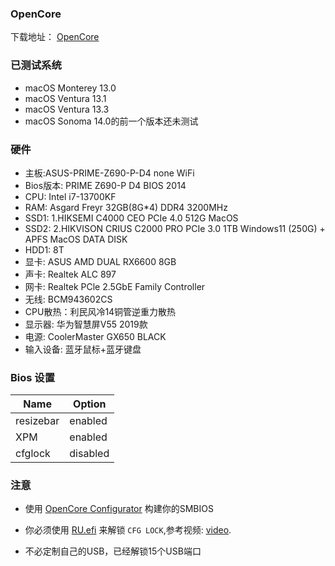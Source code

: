 


### OpenCore
下载地址：
[OpenCore](https://github.com/acidanthera/OpenCorePkg)

### 已测试系统

- macOS Monterey 13.0
- macOS Ventura  13.1
- macOS Ventura  13.3
- macOS Sonoma 14.0的前一个版本还未测试
### 硬件

- 主板:ASUS-PRIME-Z690-P-D4 none WiFi
- Bios版本: PRIME Z690-P D4 BIOS 2014
- CPU: Intel i7-13700KF
- RAM: Asgard Freyr 32GB(8G*4) DDR4 3200MHz
- SSD1: 1.HIKSEMI C4000 CEO PCIe 4.0 512G MacOS
- SSD2: 2.HIKVISON CRIUS C2000 PRO PCIe 3.0 1TB Windows11 (250G) + APFS MacOS DATA DISK
- HDD1: 8T
- 显卡: ASUS AMD DUAL RX6600 8GB
- 声卡: Realtek ALC 897
- 网卡: Realtek PCle 2.5GbE Family Controller
- 无线: BCM943602CS
- CPU散热：利民风冷14铜管逆重力散热
- 显示器: 华为智慧屏V55 2019款
- 电源: CoolerMaster GX650 BLACK
- 输入设备: 蓝牙鼠标+蓝牙键盘 


### Bios 设置

| Name | Option |
| ----- | --- |
|resizebar|enabled|
|XPM|enabled|
|cfglock|disabled|

### 注意

 - 使用 [OpenCore Configurator](https://mackie100projects.altervista.org/opencore-configurator/) 构建你的SMBIOS
 
 - 你必须使用 [RU.efi](RU.efi) 来解锁 `CFG LOCK`,参考视频: [video](https://www.bilibili.com/video/BV1LV4y1N7jF).
 
 - 不必定制自己的USB，已经解锁15个USB端口
